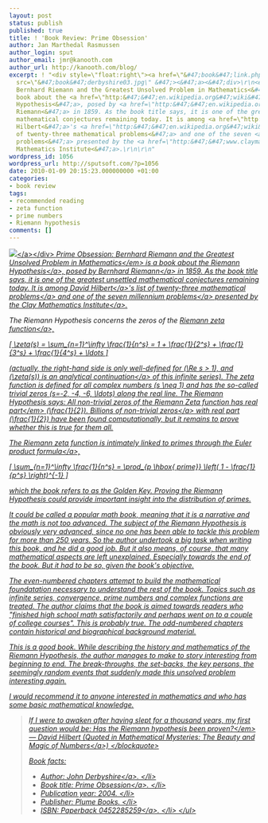 ```yaml
---
layout: post
status: publish
published: true
title: ! 'Book Review: Prime Obsession'
author: Jan Marthedal Rasmussen
author_login: sput
author_email: jmr@kanooth.com
author_url: http://kanooth.com/blog/
excerpt: ! "<div style=\"float:right\"><a href=\"&#47;book&#47;link.php?id=derbyshire03\"><img
  src=\"&#47;book&#47;derbyshire03.jpg\" &#47;><&#47;a><&#47;div>\r\n<em>Prime Obsession:
  Bernhard Riemann and the Greatest Unsolved Problem in Mathematics<&#47;em> is a
  book about the <a href=\"http:&#47;&#47;en.wikipedia.org&#47;wiki&#47;Riemann_hypothesis\">Riemann
  Hypothesis<&#47;a>, posed by <a href=\"http:&#47;&#47;en.wikipedia.org&#47;wiki&#47;Bernhard_Riemann\">Bernhard
  Riemann<&#47;a> in 1859. As the book title says, it is one of the greatest unsettled
  mathematical conjectures remaining today. It is among <a href=\"http:&#47;&#47;en.wikipedia.org&#47;wiki&#47;David_Hilbert\">David
  Hilbert<&#47;a>'s <a href=\"http:&#47;&#47;en.wikipedia.org&#47;wiki&#47;Hilbert_problems\">list
  of twenty-three mathematical problems<&#47;a> and one of the seven <a href=\"http:&#47;&#47;www.claymath.org&#47;millennium&#47;\">millennium
  problems<&#47;a> presented by the <a href=\"http:&#47;&#47;www.claymath.org&#47;\">Clay
  Mathematics Institute<&#47;a>.\r\n\r\n"
wordpress_id: 1056
wordpress_url: http://sputsoft.com/?p=1056
date: 2010-01-09 20:15:23.000000000 +01:00
categories:
- book review
tags:
- recommended reading
- zeta function
- prime numbers
- Riemann hypothesis
comments: []
---
```

<div style="float:right"><a href="&#47;book&#47;link.php?id=derbyshire03"><img src="&#47;book&#47;derbyshire03.jpg" &#47;><&#47;a><&#47;div>
<em>Prime Obsession: Bernhard Riemann and the Greatest Unsolved Problem in Mathematics<&#47;em> is a book about the <a href="http:&#47;&#47;en.wikipedia.org&#47;wiki&#47;Riemann_hypothesis">Riemann Hypothesis<&#47;a>, posed by <a href="http:&#47;&#47;en.wikipedia.org&#47;wiki&#47;Bernhard_Riemann">Bernhard Riemann<&#47;a> in 1859. As the book title says, it is one of the greatest unsettled mathematical conjectures remaining today. It is among <a href="http:&#47;&#47;en.wikipedia.org&#47;wiki&#47;David_Hilbert">David Hilbert<&#47;a>'s <a href="http:&#47;&#47;en.wikipedia.org&#47;wiki&#47;Hilbert_problems">list of twenty-three mathematical problems<&#47;a> and one of the seven <a href="http:&#47;&#47;www.claymath.org&#47;millennium&#47;">millennium problems<&#47;a> presented by the <a href="http:&#47;&#47;www.claymath.org&#47;">Clay Mathematics Institute<&#47;a>.

<a id="more"></a><a id="more-1056"></a>

The Riemann Hypothesis concerns the zeros of the <a href="http:&#47;&#47;en.wikipedia.org&#47;wiki&#47;Riemann_zeta_function">Riemann zeta function<&#47;a>,

\[
\zeta(s) = \sum_{n=1}^\infty \frac{1}{n^s} = 1 + \frac{1}{2^s} + \frac{1}{3^s} + \frac{1}{4^s} + \ldots
\]

(actually, the right-hand side is only well-defined for \(\Re s > 1\), and \(\zeta(s)\) is an <a href="http:&#47;&#47;en.wikipedia.org&#47;wiki&#47;Analytic_continuation">analytical continuation<&#47;a> of this infinite series). The zeta function is defined for all complex numbers \(s \neq 1\) and has the so-called trivial zeros \(s=-2, -4, -6, \ldots\) along the real line. The Riemann Hypothesis says: <em>All non-trivial zeros of the Riemann Zeta function has real part<&#47;em> \(\frac{1}{2}\). <a href="http:&#47;&#47;www.dtc.umn.edu&#47;~odlyzko&#47;zeta_tables&#47;index.html">Billions of non-trivial zeros<&#47;a> with real part \(\frac{1}{2}\) have been found computationally, but it remains to prove whether this is true for them all.

The Riemann zeta function is intimately linked to primes through the <a href="http:&#47;&#47;en.wikipedia.org&#47;wiki&#47;Euler_product_formula">Euler product formula<&#47;a>,

\[
\sum_{n=1}^\infty \frac{1}{n^s} = \prod_{p \hbox{ prime}} \left( 1 - \frac{1}{p^s} \right)^{-1}
\]

which the book refers to as the Golden Key. Proving the Riemann Hypothesis could provide important insight into the distribution of primes.

It could be called a popular math book, meaning that it is a narrative and the math is not too advanced. The subject of the Riemann Hypothesis is obviously very advanced, since no one has been able to tackle this problem for more than 250 years. So the author undertook a big task when writing this book, and he did a good job. But it also means, of course, that many mathematical aspects are left unexplained. Especially towards the end of the book. But it had to be so, given the book's objective.

The even-numbered chapters attempt to build the mathematical foundatation necessary to understand the rest of the book. Topics such as infinite series, convergence, prime numbers and complex functions are treated. The author claims that the book is aimed towards readers who "finished high school math satisfactorily and perhaps went on to a couple of college courses". This is probably true. The odd-numbered chapters contain historical and biographical background material.

This is a good book. While describing the history and mathematics of the Riemann Hypothesis, the author manages to make to story interesting from beginning to end. The break-throughs, the set-backs, the key persons, the seemingly random events that suddenly made this unsolved problem interesting again.

I would recommend it to anyone interested in mathematics and who has some basic mathematical knowledge.

<blockquote>
<em>If I were to awaken after having slept for a thousand years, my first question would be: Has the Riemann hypothesis been proven?<&#47;em> &#8212; David Hilbert (Quoted in <a href="&#47;book&#47;link.php?id=mathmyst">Mathematical Mysteries: The Beauty and Magic of Numbers<&#47;a>)
<&#47;blockquote>

Book facts:

<ul>
<li>Author: <a href="http:&#47;&#47;www.johnderbyshire.com&#47;">John Derbyshire<&#47;a>.
<&#47;li>
<li>Book title: <a href="http:&#47;&#47;www.johnderbyshire.com&#47;Books&#47;Prime&#47;page.html">Prime Obsession<&#47;a>.
<&#47;li>
<li>Publication year: 2004.
<&#47;li>
<li>Publisher: Plume Books.
<&#47;li>
<li>ISBN: Paperback <a href="http:&#47;&#47;en.wikipedia.org&#47;w&#47;index.php?title=Special:BookSources&isbn=0452285259">0452285259<&#47;a>.
<&#47;li>
<&#47;ul>
